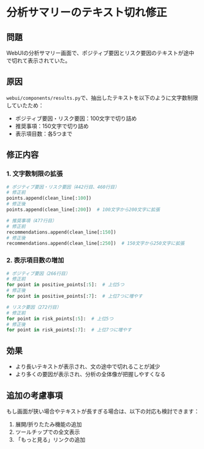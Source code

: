# 分析サマリーのテキスト切れ修正

## 問題
WebUIの分析サマリー画面で、ポジティブ要因とリスク要因のテキストが途中で切れて表示されていた。

## 原因
`webui/components/results.py`で、抽出したテキストを以下のように文字数制限していたため：
- ポジティブ要因・リスク要因：100文字で切り詰め
- 推奨事項：150文字で切り詰め
- 表示項目数：各5つまで

## 修正内容

### 1. 文字数制限の拡張
```python
# ポジティブ要因・リスク要因（442行目、460行目）
# 修正前
points.append(clean_line[:100])
# 修正後
points.append(clean_line[:200])  # 100文字から200文字に拡張

# 推奨事項（477行目）
# 修正前
recommendations.append(clean_line[:150])
# 修正後
recommendations.append(clean_line[:250])  # 150文字から250文字に拡張
```

### 2. 表示項目数の増加
```python
# ポジティブ要因（266行目）
# 修正前
for point in positive_points[:5]:  # 上位5つ
# 修正後
for point in positive_points[:7]:  # 上位7つに増やす

# リスク要因（272行目）
# 修正前
for point in risk_points[:5]:  # 上位5つ
# 修正後
for point in risk_points[:7]:  # 上位7つに増やす
```

## 効果
- より長いテキストが表示され、文の途中で切れることが減少
- より多くの要因が表示され、分析の全体像が把握しやすくなる

## 追加の考慮事項
もし画面が狭い場合やテキストが長すぎる場合は、以下の対応も検討できます：
1. 展開/折りたたみ機能の追加
2. ツールチップでの全文表示
3. 「もっと見る」リンクの追加
